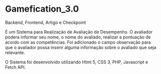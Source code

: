 # Gamefication_3.0
Backend, Frontend, Artigo e Checkpoint

É um Sistema para Realização de Avaliação de Desempenho. O avaliador podera informar seu nome, o nome do avaliado, realizar a pontuação de acordo com as competências. Foi adicionado o campo observação para que o avaliador possa inserir alguma informação sobre o avaliado que seja relevante.

O Sistema foi desenvolvido utilizando Html 5, CSS 3, PHP, Javascript e Fetch API.
